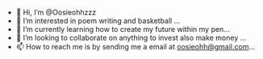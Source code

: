 - 👋 Hi, I’m @Oosieohhzzz
- 👀 I’m interested in poem writing and basketball ...
- 🌱 I’m currently learning how to create my future within my pen...
- 💞️ I’m looking to collaborate on anything to invest also make money ...
- 📫 How to reach me is by sending me a email at oosieohh@gmail.com...

<!---
Oosieohhzzz/Oosieohhzzz is a ✨ special ✨ repository because its `README.md` (this file) appears on your GitHub profile.
You can click the Preview link to take a look at your changes.
--->
